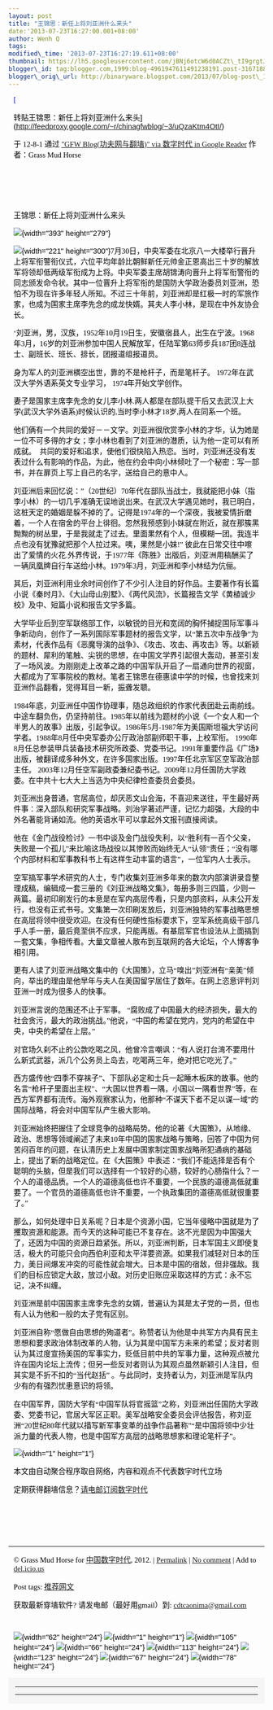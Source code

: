 ```yaml
--- 
layout: post 
title: "王锦思：新任上将刘亚洲什么来头" 
date:'2013-07-23T16:27:00.001+08:00' 
author: Wenh Q
tags:
modified\_time: '2013-07-23T16:27:19.611+08:00' 
thumbnail: https://lh5.googleusercontent.com/jBNj6otcW6d0ACZt\_tI9grgtJ1zg5bor-jFFjZvj3IF0X\_\_VQYdVj7XnQ2\_2TKG7BiSZx94QQewcvBspAqHcKxW5hIiagr8pG06tVBjOPQVxmR9QXkc=s72-c
blogger\_id: tag:blogger.com,1999:blog-4961947611491238191.post-3167188419138183130
blogger\_orig\_url: http://binaryware.blogspot.com/2013/07/blog-post\_1622.html
---
```

<div
style="color: black; direction: ltr; font-family: &quot;Arial&quot;; font-size: 11pt; margin-bottom: 0; margin-left: 7.5pt; margin-right: 7.5pt; margin-top: 0; padding: 0;">

<span
style="color: #0000ee; font-family: &quot;Verdana&quot;; text-decoration: underline;">[

转贴王锦思：新任上将刘亚洲什么来头](http://feedproxy.google.com/~r/chinagfwblog/~3/uQzaKtm4OtI/)</span>

</div>

<div
style="color: black; direction: ltr; font-family: &quot;Arial&quot;; font-size: 11pt; margin-bottom: 0; margin-left: 7.5pt; margin-right: 7.5pt; margin-top: 0; padding-bottom: 8pt; padding-left: 0; padding-right: 0; padding-top: 0;">

<span style="font-family: &quot;Verdana&quot;;">于 12-8-1 通过
</span><span
style="color: #0000ee; font-family: &quot;Verdana&quot;; text-decoration: underline;">["GFW
Blog(功夫网与翻墙)" via 数字时代 in Google
Reader](http://feeds2.feedburner.com/chinagfwblog)</span><span
style="font-family: &quot;Verdana&quot;;"> 作者：Grass Mud Horse</span>

</div>

<div
style="color: black; direction: ltr; font-family: &quot;Arial&quot;; font-size: 11pt; height: 11pt; margin-bottom: 0; margin-left: 7.5pt; margin-right: 7.5pt; margin-top: 0; padding: 0;">

<span style="font-family: &quot;Verdana&quot;;"></span>

</div>

<div
style="color: black; direction: ltr; font-family: &quot;Arial&quot;; font-size: 11pt; height: 11pt; margin-bottom: 0; margin-left: 7.5pt; margin-right: 7.5pt; margin-top: 0; padding: 0;">

<span style="font-family: &quot;Verdana&quot;;"></span>

</div>

<div
style="color: black; direction: ltr; font-family: &quot;Arial&quot;; font-size: 11pt; margin-bottom: 0; margin-left: 7.5pt; margin-right: 7.5pt; margin-top: 0; padding: 0;">

<span
style="font-family: &quot;Verdana&quot;;">王锦思：新任上将刘亚洲什么来头</span>

</div>

<div
style="color: black; direction: ltr; font-family: &quot;Arial&quot;; font-size: 11pt; margin-bottom: 0; margin-left: 7.5pt; margin-right: 7.5pt; margin-top: 0; padding: 0;">

![](https://lh5.googleusercontent.com/jBNj6otcW6d0ACZt_tI9grgtJ1zg5bor-jFFjZvj3IF0X__VQYdVj7XnQ2_2TKG7BiSZx94QQewcvBspAqHcKxW5hIiagr8pG06tVBjOPQVxmR9QXkc){width="393"
height="279"}

</div>

<div
style="color: black; direction: ltr; font-family: &quot;Arial&quot;; font-size: 11pt; margin-bottom: 0; margin-left: 7.5pt; margin-right: 7.5pt; margin-top: 0; padding: 0;">

![](https://lh4.googleusercontent.com/vO64_1bifwpHqvusCyaMeHxG-v6GkY6J8xi7VkdAr3VAM8UMVB57HvUP-NtuSUY8ckWGXY_UAkIUH_4imEulllqqcxZxXYoCugsU8zrF8wF7zusXmTs){width="221"
height="300"}<span
style="font-family: &quot;Verdana&quot;;">7月30日，中央军委在北京八一大楼举行晋升上将军衔警衔仪式，六位平均年龄比朝鲜新任元帅金正恩高出三十岁的解放军将领却低两级军衔成为上将。中央军委主席胡锦涛向晋升上将军衔警衔的同志颁发命令状。其中一位晋升上将军衔的是国防大学政治委员刘亚洲，恐怕不为现在许多年轻人所知。不过三十年前，刘亚洲却是红极一时的军旅作家，也成为国家主席李先念的成龙快婿。其夫人李小林，是现在中外友协会长。</span>

</div>

<div
style="color: black; direction: ltr; font-family: &quot;Arial&quot;; font-size: 11pt; margin-bottom: 0; margin-left: 7.5pt; margin-right: 7.5pt; margin-top: 0; padding: 0;">

<span
style="font-family: &quot;Verdana&quot;;">‘刘亚洲，男，汉族，1952年10月19日生，安徽宿县人，出生在宁波。1968年3月，16岁的刘亚洲参加中国人民解放军，任陆军第63师步兵187团8连战士、副班长、班长、排长，团报道组报道员。</span>

</div>

<div
style="color: black; direction: ltr; font-family: &quot;Arial&quot;; font-size: 11pt; margin-bottom: 0; margin-left: 7.5pt; margin-right: 7.5pt; margin-top: 0; padding: 0;">

<span
style="font-family: &quot;Verdana&quot;;">身为军人的刘亚洲横空出世，靠的不是枪杆子，而是笔杆子。
1972年在武汉大学外语系英文专业学习， 1974年开始文学创作。</span>

</div>

<div
style="color: black; direction: ltr; font-family: &quot;Arial&quot;; font-size: 11pt; margin-bottom: 0; margin-left: 7.5pt; margin-right: 7.5pt; margin-top: 0; padding: 0;">

<span
style="font-family: &quot;Verdana&quot;;">妻子是国家主席李先念的女儿李小林.两人都是在部队提干后又去武汉上大学(武汉大学外语系)时候认识的,当时李小林才18岁,两人在同系一个班。</span>

</div>

<div
style="color: black; direction: ltr; font-family: &quot;Arial&quot;; font-size: 11pt; margin-bottom: 0; margin-left: 7.5pt; margin-right: 7.5pt; margin-top: 0; padding: 0;">

<span
style="font-family: &quot;Verdana&quot;;">他们俩有一个共同的爱好－－文学。刘亚洲很欣赏李小林的才华，认为她是一位不可多得的才女；李小林也看到了刘亚洲的潜质，认为他一定可以有所成就。
 共同的爱好和追求，使他们很快陷入热恋。当时，刘亚洲还没有发表过什么有影响的作品，为此，他在约会中向小林倾吐了一个秘密：写一部书，并在扉页上写上自己的名字，送给自己的意中人。</span>

</div>

<div
style="color: black; direction: ltr; font-family: &quot;Arial&quot;; font-size: 11pt; margin-bottom: 0; margin-left: 7.5pt; margin-right: 7.5pt; margin-top: 0; padding: 0;">

<span
style="font-family: &quot;Verdana&quot;;">刘亚洲后来回忆说：”（20世纪）70年代在部队当战士，我就能把小妹（指李小林）的一切几乎准确无误地说出来。在武汉大学遇见她时，我已明白，这桩天定的婚姻是躲不掉的了。记得是1974年的一个深夜，我被爱情折磨着，一个人在宿舍的平台上徘徊。忽然我预感到小妹就在附近，就在那簇黑黝黝的树丛里，于是我就走了过去。里面果然有个人，但模糊一团。我连半点也没有犹豫就把那个人拉过来。咦，果然是小妹!”
彼此在日常交往中嚓出了爱情的火花.外界传说，于1977年《陈胜》出版后，刘亚洲用稿酬买了一辆凤凰牌自行车送给小林。1979年3月，刘亚洲和李小林结为伉俪。</span>

</div>

<div
style="color: black; direction: ltr; font-family: &quot;Arial&quot;; font-size: 11pt; margin-bottom: 0; margin-left: 7.5pt; margin-right: 7.5pt; margin-top: 0; padding: 0;">

<span
style="font-family: &quot;Verdana&quot;;">其后，刘亚洲利用业余时间创作了不少引人注目的好作品。主要著作有长篇小说《秦时月》、《大山母山别墅》、《两代风流》，长篇报告文学《黄植诚少校》及中、短篇小说和报告文学多篇。</span>

</div>

<div
style="color: black; direction: ltr; font-family: &quot;Arial&quot;; font-size: 11pt; margin-bottom: 0; margin-left: 7.5pt; margin-right: 7.5pt; margin-top: 0; padding: 0;">

<span
style="font-family: &quot;Verdana&quot;;">大学毕业后到空军联络部工作，以敏锐的目光和宽阔的胸怀捕捉国际军事斗争新动向，创作了一系列国际军事题材的报告文学，以“第五次中东战争”为素材，代表作品有《恶魔导演的战争》、《攻击、攻击、再攻击》等。以新颖的题材、犀利的笔触、尖锐的思想，在中国文学界引起很大轰动，甚至引发了一场风波。为刚刚走上改革之路的中国军队开启了一扇通向世界的视窗，大都成为了军事院校的教材。笔者王锦思在德惠读中学的时候，也曾找来刘亚洲作品翻看，觉得耳目一新，振聋发聩。</span>

</div>

<div
style="color: black; direction: ltr; font-family: &quot;Arial&quot;; font-size: 11pt; margin-bottom: 0; margin-left: 7.5pt; margin-right: 7.5pt; margin-top: 0; padding: 0;">

<span
style="font-family: &quot;Verdana&quot;;">1984年底，刘亚洲任中国作协理事，随总政组织的作家代表团赴云南前线。中途车翻负伤，仍坚持前往。1985年以前线为题材的小说《一个女人和一个半男人的故事》出版，引起争议。1986年5月-1987年为美国斯坦福大学访问学者。1988年8月任中央军委办公厅政治部副师职干事，上校军衔。
1990年8月任总参装甲兵装备技术研究所政委、党委书记。1991年重要作品《广场》出版，被翻译成多种外文，在许多国家出版。1997年任北京军区空军政治部主任。
2003年12月任空军副政委兼纪委书记。2009年12月任国防大学政委。在中共十七大大上当选为中央纪律检查委员会委员。</span>

</div>

<div
style="color: black; direction: ltr; font-family: &quot;Arial&quot;; font-size: 11pt; margin-bottom: 0; margin-left: 7.5pt; margin-right: 7.5pt; margin-top: 0; padding: 0;">

<span
style="font-family: &quot;Verdana&quot;;">刘亚洲出身普通，官居高位，却厌恶文山会海，不喜迎来送往，平生最好两件事：深入部队和研究军事战略。刘治学著述严谨，记忆力超强，大段的中外名著能背诵如流。他的英语水平可以拿起外文报刊直接阅读。</span>

</div>

<div
style="color: black; direction: ltr; font-family: &quot;Arial&quot;; font-size: 11pt; margin-bottom: 0; margin-left: 7.5pt; margin-right: 7.5pt; margin-top: 0; padding: 0;">

<span
style="font-family: &quot;Verdana&quot;;">他在《金门战役检讨》一书中谈及金门战役失利，以“胜利有一百个父亲，失败是一个孤儿”来比喻这场战役以其惨败而始终无人“认领”责任；“没有哪个内部材料和军事教科书上有这样生动丰富的语言”，一位军内人士表示。</span>

</div>

<div
style="color: black; direction: ltr; font-family: &quot;Arial&quot;; font-size: 11pt; margin-bottom: 0; margin-left: 7.5pt; margin-right: 7.5pt; margin-top: 0; padding: 0;">

<span
style="font-family: &quot;Verdana&quot;;">空军搞军事学术研究的人士，专门收集刘亚洲多年来的数次内部演讲录音整理成稿，编辑成一套三册的《刘亚洲战略文集》，每册多则三四篇，少则一两篇。最初印刷发行的本意是在军内高层传看，只是内部资料，从未公开发行，也没有正式书号。文集第一次印刷发放后，刘亚洲独特的军事战略思想在高层将领中很受欢迎。在没有任何硬性指标要求下，空军系统高级干部几乎人手一册，最后竟至供不应求，只能再版。有基层军官也设法从上面搞到一套文集，争相传看。大量文章被人散布到互联网的各大论坛，个人博客争相引用。</span>

</div>

<div
style="color: black; direction: ltr; font-family: &quot;Arial&quot;; font-size: 11pt; margin-bottom: 0; margin-left: 7.5pt; margin-right: 7.5pt; margin-top: 0; padding: 0;">

<span
style="font-family: &quot;Verdana&quot;;">更有人读了刘亚洲战略文集中的《大国策》，立马“嗅出”刘亚洲有“亲美”倾向，举出的理由是他早年与夫人在美国留学居住了数年。在网上恣意评判刘亚洲一时成为很多人的快事。</span>

</div>

<div
style="color: black; direction: ltr; font-family: &quot;Arial&quot;; font-size: 11pt; margin-bottom: 0; margin-left: 7.5pt; margin-right: 7.5pt; margin-top: 0; padding: 0;">

<span
style="font-family: &quot;Verdana&quot;;">刘亚洲言说的范围还不止于军事。
“腐败成了中国最大的经济损失，最大的社会贪污，最大的政治挑战。”他说，“中国的希望在党内，党内的希望在中央，中央的希望在上层。”</span>

</div>

<div
style="color: black; direction: ltr; font-family: &quot;Arial&quot;; font-size: 11pt; margin-bottom: 0; margin-left: 7.5pt; margin-right: 7.5pt; margin-top: 0; padding: 0;">

<span
style="font-family: &quot;Verdana&quot;;">对官场久刹不止的公款吃喝之风，他曾冷言嘲讽：“有人说打台湾不要用什么新式武器，派几个公务员上岛去，吃喝两三年，绝对把它吃光了。”</span>

</div>

<div
style="color: black; direction: ltr; font-family: &quot;Arial&quot;; font-size: 11pt; margin-bottom: 0; margin-left: 7.5pt; margin-right: 7.5pt; margin-top: 0; padding: 0;">

<span
style="font-family: &quot;Verdana&quot;;">西方盛传他“四季不穿袜子”、下部队必定和士兵一起睡木板床的故事。他的名言“枪杆子里面出主权”、“大国以世界看一隅，小国以一隅看世界”等，在西方军界都有流传。海外观察家认为，他那种“不谋天下者不足以谋一域”的国际战略，将会对中国军队产生极大影响。</span>

</div>

<div
style="color: black; direction: ltr; font-family: &quot;Arial&quot;; font-size: 11pt; margin-bottom: 0; margin-left: 7.5pt; margin-right: 7.5pt; margin-top: 0; padding: 0;">

<span
style="font-family: &quot;Verdana&quot;;">刘亚洲始终把握住了全球竞争的战略局势。他的论著《大国策》，从地缘、政治、思想等领域阐述了未来10年中国的国家战略与策略，回答了中国为何苦闷百年的问题，在认清历史上发展中国家制定国家战略所犯通病的基础上，提出了新的战略定位。在《大国策》中表述：“我们不能选择是否有个聪明的头脑，但是我们可以选择有一个较好的心肠，较好的心肠指什么？一个人的道德品质。一个人的道德高低也许不重要，一个民族的道德高低就重要了。一个官员的道德高低也许不重要，一个执政集团的道德高低就很重要了。”</span>

</div>

<div
style="color: black; direction: ltr; font-family: &quot;Arial&quot;; font-size: 11pt; margin-bottom: 0; margin-left: 7.5pt; margin-right: 7.5pt; margin-top: 0; padding: 0;">

<span
style="font-family: &quot;Verdana&quot;;">那么，如何处理中日关系呢？日本是个资源小国，它当年侵略中国就是为了攫取资源和能源。而今天的这种可能已不复存在。这不光是因为中国强大了，还因为中国的资源日趋紧张。所以，刘亚洲判断，日本军国主义即使复活，极大的可能只会向西伯利亚和太平洋要资源。如果我们减轻对日本的压力，美日间爆发冲突的可能性就会增大。日本是中国的宿敌，但非强敌。我们的目标应锁定大敌，放过小敌。对历史旧账应采取这样的方式：永不忘记，决不纠缠。</span>

</div>

<div
style="color: black; direction: ltr; font-family: &quot;Arial&quot;; font-size: 11pt; margin-bottom: 0; margin-left: 7.5pt; margin-right: 7.5pt; margin-top: 0; padding: 0;">

<span
style="font-family: &quot;Verdana&quot;;">刘亚洲是前中国国家主席李先念的女婿，普遍认为其是太子党的一员，但也有人认为他和一般的太子党有区别。</span>

</div>

<div
style="color: black; direction: ltr; font-family: &quot;Arial&quot;; font-size: 11pt; margin-bottom: 0; margin-left: 7.5pt; margin-right: 7.5pt; margin-top: 0; padding: 0;">

<span
style="font-family: &quot;Verdana&quot;;">刘亚洲自称“愿做自由思想的殉道者”。称赞者认为他是中共军方内具有民主思想和要求政治体制改革的人物，认为其是中国军方未来的希望；反对者则认为其过度宣扬美国的军事实力，贬低目前中共的军事力量，这种观点被允许在国内论坛上流传；但另一些反对者则认为其观点虽然新颖引人注目，但其实是不折不扣的“当代赵括”
。与此同时，支持者认为，刘亚洲是军队内少有的有强烈忧患意识的将领。</span>

</div>

<div
style="color: black; direction: ltr; font-family: &quot;Arial&quot;; font-size: 11pt; margin-bottom: 0; margin-left: 7.5pt; margin-right: 7.5pt; margin-top: 0; padding: 0;">

<span
style="font-family: &quot;Verdana&quot;;">在中国军界，国防大学有“中国军队将官摇篮”之称，刘亚洲出任国防大学政委、党委书记，官居大军区正职。美军战略安全委员会评估报告，称刘亚洲“20世纪80年代就以描写新军事变革的战争作品著称”“是中国将领中少壮派力量的代表人物，也是中国军方高层的战略思想家和理论笔杆子”。</span>

</div>

<div
style="color: black; direction: ltr; font-family: &quot;Arial&quot;; font-size: 11pt; margin-bottom: 0; margin-left: 7.5pt; margin-right: 7.5pt; margin-top: 0; padding: 0;">

![](https://lh5.googleusercontent.com/zdsvoznO9EMnlaWF4v8wI20tNDytrgQJesWZe4b6smTgr55poXghMpXv53arVxRNXM8R5HgjTAcvrCcQSs6tEG1CnpVb1e4eCFNYHu6-JP_x3_SfwLw){width="1"
height="1"}

</div>

<div
style="color: black; direction: ltr; font-family: &quot;Arial&quot;; font-size: 11pt; margin-bottom: 0; margin-left: 7.5pt; margin-right: 7.5pt; margin-top: 0; padding: 0;">

<span
style="font-family: &quot;Verdana&quot;;">本文由自动聚合程序取自网络，内容和观点不代表数字时代立场</span>

</div>

<div
style="color: black; direction: ltr; font-family: &quot;Arial&quot;; font-size: 11pt; margin-bottom: 0; margin-left: 7.5pt; margin-right: 7.5pt; margin-top: 0; padding: 0;">

<span
style="font-family: &quot;Verdana&quot;;">定期获得翻墙信息？</span><span
style="color: #0000ee; font-family: &quot;Verdana&quot;; text-decoration: underline;">[请电邮订阅数字时代](http://eepurl.com/mstlf)</span>

</div>

<div
style="color: black; direction: ltr; font-family: &quot;Arial&quot;; font-size: 11pt; height: 11pt; margin-bottom: 0; margin-left: 7.5pt; margin-right: 7.5pt; margin-top: 0; padding: 0;">

<span
style="color: #0000ee; font-family: &quot;Verdana&quot;; text-decoration: underline;">[](http://eepurl.com/mstlf)</span>

</div>

<div
style="color: black; direction: ltr; font-family: &quot;Arial&quot;; font-size: 11pt; height: 11pt; margin-bottom: 0; margin-left: 7.5pt; margin-right: 7.5pt; margin-top: 0; padding: 0;">

<span
style="color: #0000ee; font-family: &quot;Verdana&quot;; text-decoration: underline;">[](http://eepurl.com/mstlf)</span>

</div>

<div
style="color: black; direction: ltr; font-family: &quot;Arial&quot;; font-size: 11pt; height: 11pt; margin-bottom: 0; margin-left: 7.5pt; margin-right: 7.5pt; margin-top: 0; padding: 0;">

<span
style="color: #0000ee; font-family: &quot;Verdana&quot;; text-decoration: underline;">[](http://eepurl.com/mstlf)</span>

</div>

------------------------------------------------------------------------

<div
style="color: black; direction: ltr; font-family: &quot;Arial&quot;; font-size: 11pt; margin-bottom: 0; margin-left: 7.5pt; margin-right: 7.5pt; margin-top: 0; padding: 0;">

<span style="font-family: &quot;Verdana&quot;;">© Grass Mud Horse for
</span><span
style="color: #0000ee; font-family: &quot;Verdana&quot;; text-decoration: underline;">[中国数字时代](https://mycdtweb.info/chinese)</span><span
style="font-family: &quot;Verdana&quot;;">, 2012. | </span><span
style="color: #0000ee; font-family: &quot;Verdana&quot;; text-decoration: underline;">[Permalink](https://mycdtweb.info/chinese/2012/08/%e8%bd%ac%e8%b4%b4%e7%8e%8b%e9%94%a6%e6%80%9d%ef%bc%9a%e6%96%b0%e4%bb%bb%e4%b8%8a%e5%b0%86%e5%88%98%e4%ba%9a%e6%b4%b2%e4%bb%80%e4%b9%88%e6%9d%a5%e5%a4%b4/)</span><span
style="font-family: &quot;Verdana&quot;;"> | </span><span
style="color: #0000ee; font-family: &quot;Verdana&quot;; text-decoration: underline;">[No
comment](https://mycdtweb.info/chinese/2012/08/%e8%bd%ac%e8%b4%b4%e7%8e%8b%e9%94%a6%e6%80%9d%ef%bc%9a%e6%96%b0%e4%bb%bb%e4%b8%8a%e5%b0%86%e5%88%98%e4%ba%9a%e6%b4%b2%e4%bb%80%e4%b9%88%e6%9d%a5%e5%a4%b4/#comments)</span><span
style="font-family: &quot;Verdana&quot;;"> | Add to </span><span
style="color: #0000ee; font-family: &quot;Verdana&quot;; text-decoration: underline;">[del.icio.us](http://del.icio.us/post?url=https://mycdtweb.info/chinese/2012/08/%E8%BD%AC%E8%B4%B4%E7%8E%8B%E9%94%A6%E6%80%9D%EF%BC%9A%E6%96%B0%E4%BB%BB%E4%B8%8A%E5%B0%86%E5%88%98%E4%BA%9A%E6%B4%B2%E4%BB%80%E4%B9%88%E6%9D%A5%E5%A4%B4/&title=%E8%BD%AC%E8%B4%B4%E7%8E%8B%E9%94%A6%E6%80%9D%EF%BC%9A%E6%96%B0%E4%BB%BB%E4%B8%8A%E5%B0%86%E5%88%98%E4%BA%9A%E6%B4%B2%E4%BB%80%E4%B9%88%E6%9D%A5%E5%A4%B4)</span>

</div>

<div
style="color: black; direction: ltr; font-family: &quot;Arial&quot;; font-size: 11pt; margin-bottom: 0; margin-left: 7.5pt; margin-right: 7.5pt; margin-top: 0; padding: 0;">

<span style="font-family: &quot;Verdana&quot;;">Post tags: </span><span
style="color: #0000ee; font-family: &quot;Verdana&quot;; text-decoration: underline;">[推荐网文](https://mycdtweb.info/chinese/tag/%e6%8e%a8%e8%8d%90%e7%bd%91%e6%96%87/?category=10466)</span>

</div>

<div
style="color: black; direction: ltr; font-family: &quot;Arial&quot;; font-size: 11pt; margin-bottom: 0; margin-left: 7.5pt; margin-right: 7.5pt; margin-top: 0; padding: 0;">

<span style="font-family: &quot;Verdana&quot;;">获取最新穿墙软件?
请发电邮（最好用gmail）到: </span><span
style="color: #0000ee; font-family: &quot;Verdana&quot;; text-decoration: underline;"><cdtcaonima@gmail.com></span>

</div>

<div
style="color: black; direction: ltr; font-family: &quot;Arial&quot;; font-size: 11pt; height: 11pt; margin-bottom: 0; margin-left: 7.5pt; margin-right: 7.5pt; margin-top: 0; padding: 0;">

<span
style="color: #0000ee; font-family: &quot;Verdana&quot;; text-decoration: underline;">[](mailto:cdtcaonima@gmail.com)</span>

</div>

<div
style="color: black; direction: ltr; font-family: &quot;Arial&quot;; font-size: 11pt; margin-bottom: 0; margin-left: 7.5pt; margin-right: 7.5pt; margin-top: 0; padding: 0;">

![](https://lh3.googleusercontent.com/aU2JISeQJpK1KIC5EGoE4KFNGjjgTK5bRi4MfoHF9flMW2giFPZFQIu6NW95h0QPB0MGbmomrTbSCm4RandVLhxCyO8nVYAjiC5Jb-DqB6ouEEZt04Y){width="62"
height="24"}<span
style="font-family: &quot;Verdana&quot;;"> </span>![](https://lh3.googleusercontent.com/AQBaKrkPkp1aEMTxBt_uIjjSHWg6kK_qiexUM1_k4yrtS6u_Swz0T3wDIviIf-kBZ6HLlvDe2pmFgr2fG9wxFNk8aF390enxfrH46JoNXgJhrYf4izU){width="1"
height="1"}<span
style="font-family: &quot;Verdana&quot;;"> </span>![](https://lh3.googleusercontent.com/gjF_BHgJEKBZrjUJajX8pJOjDjHVuCMFdkJMxVbtsCDTU58jb5RTR0k6tiWnwcpPPm4BEhJvqBILkogb1PgG4PIjDzVvR774Tq2zVk86_xSSRlqMCa8){width="105"
height="24"}<span
style="font-family: &quot;Verdana&quot;;"> </span>![](https://lh4.googleusercontent.com/P4HMVyLX0XFi82Phka-YF3Mx4fNHfdVZQUumhGEW7Mi8WY6fbDFaK87lORkdgCRWsKOYb1H9vJeL-I8FiAAiULdXiExxx0o-4i9PCTxHffed3SpI7I4){width="66"
height="24"}<span
style="font-family: &quot;Verdana&quot;;"> </span>![](https://lh3.googleusercontent.com/JFqUDIUDxKT0pmrKSoGLBwy5DiSo5Yk9EYJFaZ2Ig1ReE7pWRygxYYBC6YWD60mZn7SURm4aTZLRLXE8hOBHD_siIxlraDMKGGeoEuwsYvwbThv3vVA){width="113"
height="24"}<span
style="font-family: &quot;Verdana&quot;;"> </span>![](https://lh5.googleusercontent.com/SuV0s30_WNd9qhhMN25CWNc6r3ITOVRT218oF1JAlCSu4aktjikiTLZPFA_qzbiU3pcG2sTlJMtoLH82g_KW4z-w9lOnScfQzMIiOPFXZfPffggOxAA){width="123"
height="24"}<span
style="font-family: &quot;Verdana&quot;;"> </span>![](https://lh5.googleusercontent.com/xT_fassO8Rut9hlEOCqcBKE7z_sk8fsYkYU1jfIoFbbyX2MrSsezBltj-u8kSL_1KPGfYAZNMX-E-h0gvptl-qJVv---MX3pEptXPtYz5VGukTjn4v8){width="67"
height="24"}<span
style="font-family: &quot;Verdana&quot;;"> </span>![](https://lh4.googleusercontent.com/jT-cQzn82_ZeSjUX_VM-c1X9cWvERny_W2DbeUSM4XG2u0QGQs-2RHHLnueHMv9ANCzjXhSSc34BQmtlKXEBDVigR8m2y6r7u-22APde-g9UjHS1nZ8){width="78"
height="24"}

</div>

<div itemscope="" itemtype="http://schema.org/EmailMessage"
style="border: 1px solid #f0f0f0; color: black; font-family: Arial, sans-serif; max-width: 650px;">

<div style="background-color: whitesmoke; padding: 2px 12px;">

  --- ---
  
   

      
  --- ---

</div>

</div>
